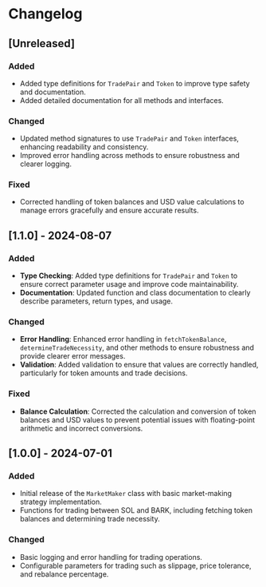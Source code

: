 # Changelog

## [Unreleased]

### Added
- Added type definitions for `TradePair` and `Token` to improve type safety and documentation.
- Added detailed documentation for all methods and interfaces.

### Changed
- Updated method signatures to use `TradePair` and `Token` interfaces, enhancing readability and consistency.
- Improved error handling across methods to ensure robustness and clearer logging.

### Fixed
- Corrected handling of token balances and USD value calculations to manage errors gracefully and ensure accurate results.

## [1.1.0] - 2024-08-07

### Added
- **Type Checking**: Added type definitions for `TradePair` and `Token` to ensure correct parameter usage and improve code maintainability.
- **Documentation**: Updated function and class documentation to clearly describe parameters, return types, and usage.
  
### Changed
- **Error Handling**: Enhanced error handling in `fetchTokenBalance`, `determineTradeNecessity`, and other methods to ensure robustness and provide clearer error messages.
- **Validation**: Added validation to ensure that values are correctly handled, particularly for token amounts and trade decisions.

### Fixed
- **Balance Calculation**: Corrected the calculation and conversion of token balances and USD values to prevent potential issues with floating-point arithmetic and incorrect conversions.

## [1.0.0] - 2024-07-01

### Added
- Initial release of the `MarketMaker` class with basic market-making strategy implementation.
- Functions for trading between SOL and BARK, including fetching token balances and determining trade necessity.

### Changed
- Basic logging and error handling for trading operations.
- Configurable parameters for trading such as slippage, price tolerance, and rebalance percentage.
